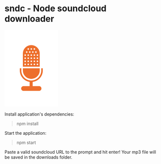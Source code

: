 # sndc - Node soundcloud downloader

<img title="sndc-icon" src="./sndc.png" />

Install application's dependencies:

> npm install

Start the application:

> npm start

Paste a valid soundcloud URL to the prompt and hit enter!
Your mp3 file will be saved in the downloads folder.

